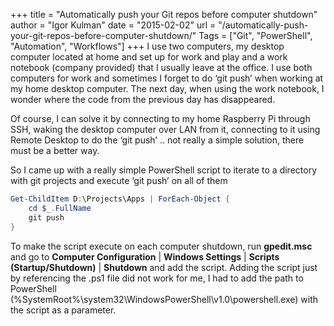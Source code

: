 +++
title = "Automatically push your Git repos before computer shutdown"
author = "Igor Kulman"
date = "2015-02-02"
url = "/automatically-push-your-git-repos-before-computer-shutdown/"
Tags = ["Git", "PowerShell", "Automation", "Workflows"]
+++
I use two computers, my desktop computer located at home and set up for work and play and a work notebook (company provided) that I usually leave at the office. I use both computers for work and sometimes I forget to do &#8216;git push&#8217; when working at my home desktop computer. The next day, when using the work notebook, I wonder where the code from the previous day has disappeared.

Of course, I can solve it by connecting to my home Raspberry Pi through SSH, waking the desktop computer over LAN from it, connecting to it using Remote Desktop to do the &#8216;git push&#8217; .. not really a simple solution, there must be a better way.

<!--more-->

So I came up with a really simple PowerShell script to iterate to a directory with git projects and execute &#8216;git push&#8217; on all of them

```powershell
Get-ChildItem D:\Projects\Apps | ForEach-Object {
    cd $_.FullName
    git push
}
```

To make the script execute on each computer shutdown, run **gpedit.msc** and go to **Computer Configuration** | **Windows Settings** | **Scripts (Startup/Shutdown)** | **Shutdown** and add the script. Adding the script just by referencing the .ps1 file did not work for me, I had to add the path to PowerShell (%SystemRoot%\system32\WindowsPowerShell\v1.0\powershell.exe) with the script as a parameter.
